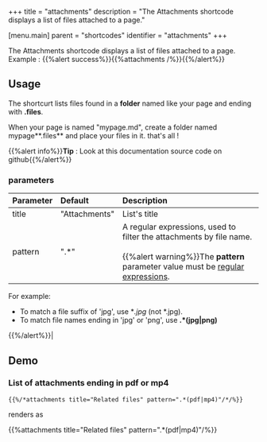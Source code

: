 +++
title = "attachments"
description = "The Attachments shortcode displays a list of files attached to a page."

[menu.main]
parent = "shortcodes"
identifier = "attachments"
+++

The Attachments shortcode displays a list of files attached to a page.  
Example :
{{%alert success%}}{{%attachments  /%}}{{%/alert%}}

## Usage 

The shortcurt lists files found in a **folder** named like your page and ending with **.files**.

When your page is named "mypage.md", create a folder named mypage**.files** and place your files in it. that's all !

{{%alert info%}}**Tip** : Look at this documentation source code on github{{%/alert%}}

### parameters

| Parameter | Default | Description |
|:--|:--|:--|
| title | "Attachments" | List's title  |
| pattern | ".*" | A regular expressions, used to filter the attachments by file name. <br/><br/>{{%alert warning%}}The **pattern** parameter value must be [regular expressions](https://en.wikipedia.org/wiki/Regular_expression). 

For example:

* To match a file suffix of 'jpg', use **.*jpg** (not *.jpg).
* To match file names ending in 'jpg' or 'png', use **.*(jpg|png)**

{{%/alert%}}|


## Demo
### List of attachments ending in pdf or mp4

	{{%/*attachments title="Related files" pattern=".*(pdf|mp4)"/*/%}}

renders as

{{%attachments title="Related files" pattern=".*(pdf|mp4)"/%}}

